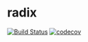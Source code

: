 # radix

[![Build Status](https://travis-ci.com/beeperking69/radix.svg?branch=master)](https://travis-ci.com/beeperking69/radix)
[![codecov](https://codecov.io/gh/beeperking69/radix/branch/master/graph/badge.svg)](https://codecov.io/gh/beeperking69/radix)
